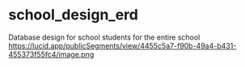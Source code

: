 # school_design_erd
Database design for school students for the entire school
https://lucid.app/publicSegments/view/4455c5a7-f90b-49a4-b431-455373f55fc4/image.png
